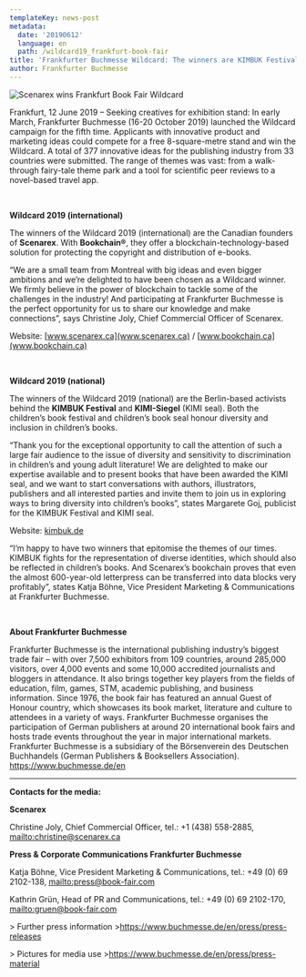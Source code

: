 ```yaml
---
templateKey: news-post
metadata:
  date: '20190612'
  language: en
  path: /wildcard19_frankfurt-book-fair
title: 'Frankfurter Buchmesse Wildcard: The winners are KIMBUK Festival and Scenarex'
author: Frankfurter Buchmesse
---
```

<img src="/img/frankfurt-wildcard-scenarex-bookchain.png" alt="Scenarex wins Frankfurt Book Fair Wildcard">

Frankfurt, 12 June 2019 – Seeking creatives for exhibition stand: In early March, Frankfurter Buchmesse (16-20 October 2019) launched the Wildcard campaign for the fifth time. Applicants with innovative product and marketing ideas could compete for a free 8-square-metre stand and win the Wildcard. A total of 377 innovative ideas for the publishing industry from 33 countries were submitted. The range of themes was vast: from a walk-through fairy-tale theme park and a tool for scientific peer reviews to a novel-based travel app.

<br/>

**Wildcard 2019 (international)**

The winners of the Wildcard 2019 (international) are the Canadian founders of **Scenarex**. With **Bookchain®**, they offer a blockchain-technology-based solution for protecting the copyright and distribution of e-books.

“We are a small team from Montreal with big ideas and even bigger ambitions and we’re delighted to have been chosen as a Wildcard winner. We firmly believe in the power of blockchain to tackle some of the challenges in the industry! And participating at Frankfurter Buchmesse is the perfect opportunity for us to share our knowledge and make connections”, says Christine Joly, Chief Commercial Officer of Scenarex.

Website: [www.scenarex.ca](www.scenarex.ca) / [www.bookchain.ca](www.bookchain.ca)

<br/>

**Wildcard 2019 (national)**

The winners of the Wildcard 2019 (national) are the Berlin-based activists behind the **KIMBUK Festival** and **KIMI-Siegel** (KIMI seal). Both the children’s book festival and children’s book seal honour diversity and inclusion in children’s books.

“Thank you for the exceptional opportunity to call the attention of such a large fair audience to the issue of diversity and sensitivity to discrimination in children’s and young adult literature! We are delighted to make our expertise available and to present books that have been awarded the KIMI seal, and we want to start conversations with authors, illustrators, publishers and all interested parties and invite them to join us in exploring ways to bring diversity into children’s books”, states Margarete Goj, publicist for the KIMBUK Festival and KIMI seal.

Website: [kimbuk.de](kimbuk.de)

“I’m happy to have two winners that epitomise the themes of our times. KIMBUK fights for the representation of diverse identities, which should also be reflected in children’s books. And Scenarex’s bookchain proves that even the almost 600-year-old letterpress can be transferred into data blocks very profitably”, states Katja Böhne, Vice President Marketing & Communications at Frankfurter Buchmesse.

<br/>

**About Frankfurter Buchmesse**

Frankfurter Buchmesse is the international publishing industry’s biggest trade fair – with over 7,500 exhibitors from 109 countries, around 285,000 visitors, over 4,000 events and some 10,000 accredited journalists and bloggers in attendance. It also brings together key players from the fields of education, film, games, STM, academic publishing, and business information. Since 1976, the book fair has featured an annual Guest of Honour country, which showcases its book market, literature and culture to attendees in a variety of ways. Frankfurter Buchmesse organises the participation of German publishers at around 20 international book fairs and hosts trade events throughout the year in major international markets. Frankfurter Buchmesse is a subsidiary of the Börsenverein des Deutschen Buchhandels (German Publishers & Booksellers Association). https://www.buchmesse.de/en

****

**Contacts for the media:**

**Scenarex**

Christine Joly, Chief Commercial Officer, tel.: +1 (438) 558-2885, <mailto:christine@scenarex.ca>

**Press & Corporate Communications Frankfurter Buchmesse**

Katja Böhne, Vice President Marketing & Communications, tel.: +49 (0) 69 2102-138, <mailto:press@book-fair.com>

Kathrin Grün, Head of PR and Communications, tel.: +49 (0) 69 2102-170, <mailto:gruen@book-fair.com>

\> Further press information ><https://www.buchmesse.de/en/press/press-releases>

\> Pictures for media use ><https://www.buchmesse.de/en/press/press-material>

